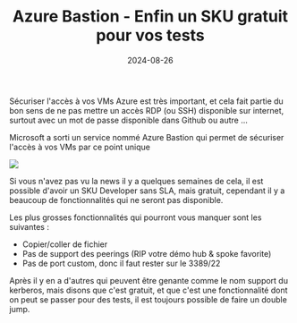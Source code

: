 ﻿---
layout: post
title: Azure Bastion - Enfin un SKU gratuit pour vos tests
date: 2024-08-26
categories: [ "Azure", "Bastion" ]
githubcommentIdtoreplace: 
---

Sécuriser l'accès à vos VMs Azure est très important, et cela fait partie du bon sens de ne pas mettre un accès RDP (ou SSH) disponible sur internet, surtout avec un mot de passe disponible dans Github ou autre ...

Microsoft a sorti un service nommé Azure Bastion qui permet de sécuriser l'accès à vos VMs par ce point unique

![](https://cdn-dynmedia-1.microsoft.com/is/image/microsoftcorp/Bastion-Image-Resized?resMode=sharp2&op_usm=1.5,0.65,15,0&wid=1800&qlt=100&fmt=png-alpha&fit=constrain)

Si vous n'avez pas vu la news il y a quelques semaines de cela, il est possible d'avoir un SKU Developer sans SLA, mais gratuit, cependant il y a beaucoup de fonctionnalités qui ne seront pas disponible.

Les plus grosses fonctionnalités qui pourront vous manquer sont les suivantes :

- Copier/coller de fichier
- Pas de support des peerings (RIP votre démo hub & spoke favorite)
- Pas de port custom, donc il faut rester sur le 3389/22

Après il y en a d'autres qui peuvent être genante comme le nom support du kerberos, mais disons que c'est gratuit, et que c'est une fonctionnalité dont on peut se passer pour des tests, il est toujours possible de faire un double jump. 

